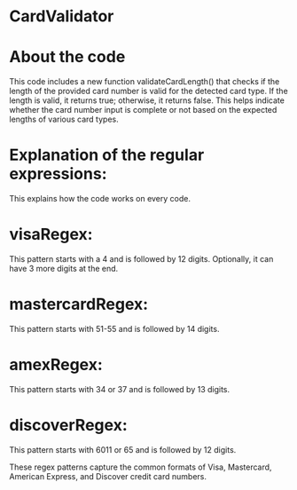 # CardValidator

# About the code
This code includes a new function validateCardLength() that checks if the length of the provided card number is valid for the detected card type. If the length is valid, it returns true; otherwise, it returns false. This helps indicate whether the card number input is complete or not based on the expected lengths of various card types.
# Explanation of the regular expressions:
 This explains how the code works on every code.
# visaRegex:
 This pattern starts with a 4 and is followed by 12 digits. Optionally, it can have 3 more digits at the end.
# mastercardRegex: 
 This pattern starts with 51-55 and is followed by 14 digits.
# amexRegex: 
 This pattern starts with 34 or 37 and is followed by 13 digits.
# discoverRegex:
 This pattern starts with 6011 or 65 and is followed by 12 digits.
 
These regex patterns capture the common formats of Visa, Mastercard, American Express, and Discover credit card numbers.